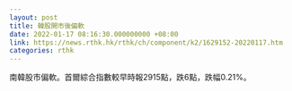 ```yaml
---
layout: post
title: 韓股開市後偏軟
date: 2022-01-17 08:16:30.000000000 +08:00
link: https://news.rthk.hk/rthk/ch/component/k2/1629152-20220117.htm
categories: rthk
---
```


南韓股市偏軟。首爾綜合指數較早時報2915點，跌6點，跌幅0.21%。
